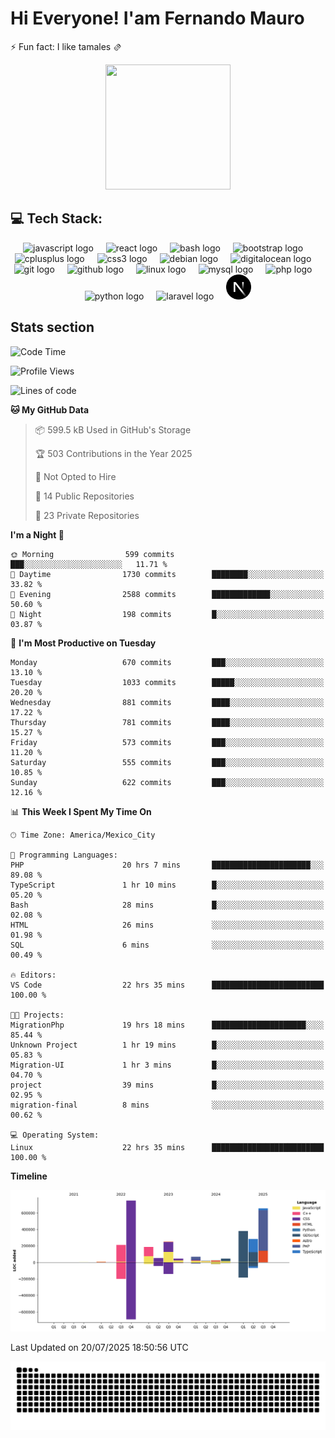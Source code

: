 <h1>Hi Everyone! I'am Fernando Mauro </h1>
<p>⚡ Fun fact: I like tamales 🫔</p>

<div align="center">
  <img height="200" width="200" src="https://c.tenor.com/D9bWSaEUuwoAAAAC/tenor.gif"  />
</div>

## 💻 Tech Stack:
<div align="center">
  <img src="https://cdn.jsdelivr.net/gh/devicons/devicon/icons/javascript/javascript-original.svg" height="40" width="40" alt="javascript logo"  />
  <img width="12" />
  <img src="https://cdn.jsdelivr.net/gh/devicons/devicon/icons/react/react-original.svg" height="40" width="40" alt="react logo"  />
  <img width="12" />
  <img src="https://cdn.jsdelivr.net/gh/devicons/devicon/icons/bash/bash-original.svg" height="40" width="40" alt="bash logo"  />
  <img width="12" />
  <img src="https://cdn.jsdelivr.net/gh/devicons/devicon/icons/bootstrap/bootstrap-original.svg" height="40" width="40" alt="bootstrap logo"  />
  <img width="12" />
  <img src="https://cdn.jsdelivr.net/gh/devicons/devicon/icons/cplusplus/cplusplus-original.svg" height="40" width="40" alt="cplusplus logo"  />
  <img width="12" />
  <img src="https://cdn.jsdelivr.net/gh/devicons/devicon/icons/css3/css3-original.svg" height="40" width="40" alt="css3 logo"  />
  <img width="12" />
  <img src="https://cdn.jsdelivr.net/gh/devicons/devicon/icons/debian/debian-original.svg" height="40" width="40" alt="debian logo"  />
  <img width="12" />
  <img src="https://cdn.jsdelivr.net/gh/devicons/devicon/icons/digitalocean/digitalocean-original.svg" height="40" width="40" alt="digitalocean logo"  />
  <img width="12" />
  <img src="https://cdn.jsdelivr.net/gh/devicons/devicon/icons/git/git-original.svg" height="40" width="40" alt="git logo"  />
  <img width="12" />
  <img src="https://cdn.jsdelivr.net/gh/devicons/devicon/icons/github/github-original.svg" height="40" width="40" alt="github logo"  />
  <img width="12" />
  <img src="https://cdn.jsdelivr.net/gh/devicons/devicon/icons/linux/linux-original.svg" height="40" width="40" alt="linux logo"  />
  <img width="12" />
  <img src="https://cdn.jsdelivr.net/gh/devicons/devicon/icons/mysql/mysql-original.svg" height="40" width="40" alt="mysql logo"  />
  <img width="12" />
  <img src="https://cdn.jsdelivr.net/gh/devicons/devicon/icons/php/php-original.svg" height="40" width="40" alt="php logo"  />
  <img width="12" />
  <img src="https://cdn.jsdelivr.net/gh/devicons/devicon/icons/python/python-original.svg" height="40" width="40" alt="python logo"  />
  <img width="12" />
  <img src="https://upload.wikimedia.org/wikipedia/commons/thumb/9/9a/Laravel.svg/50px-Laravel.svg.png" height="40" width="40" alt="laravel logo"  />
  <img width="12" />
  <img src="https://raw.githubusercontent.com/devicons/devicon/ca28c779441053191ff11710fe24a9e6c23690d6/icons/nextjs/nextjs-original.svg" height="40" width="40" alt="Next js logo"  />
</div>

## Stats section
<!--START_SECTION:waka-->
![Code Time](http://img.shields.io/badge/Code%20Time-1%2C423%20hrs%2016%20mins-blue)

![Profile Views](http://img.shields.io/badge/Profile%20Views-0-blue)

![Lines of code](https://img.shields.io/badge/From%20Hello%20World%20I%27ve%20Written-3.0%20million%20lines%20of%20code-blue)

**🐱 My GitHub Data** 

> 📦 599.5 kB Used in GitHub's Storage 
 > 
> 🏆 503 Contributions in the Year 2025
 > 
> 🚫 Not Opted to Hire
 > 
> 📜 14 Public Repositories 
 > 
> 🔑 23 Private Repositories 
 > 
**I'm a Night 🦉** 

```text
🌞 Morning                599 commits         ███░░░░░░░░░░░░░░░░░░░░░░   11.71 % 
🌆 Daytime                1730 commits        ████████░░░░░░░░░░░░░░░░░   33.82 % 
🌃 Evening                2588 commits        █████████████░░░░░░░░░░░░   50.60 % 
🌙 Night                  198 commits         █░░░░░░░░░░░░░░░░░░░░░░░░   03.87 % 
```
📅 **I'm Most Productive on Tuesday** 

```text
Monday                   670 commits         ███░░░░░░░░░░░░░░░░░░░░░░   13.10 % 
Tuesday                  1033 commits        █████░░░░░░░░░░░░░░░░░░░░   20.20 % 
Wednesday                881 commits         ████░░░░░░░░░░░░░░░░░░░░░   17.22 % 
Thursday                 781 commits         ████░░░░░░░░░░░░░░░░░░░░░   15.27 % 
Friday                   573 commits         ███░░░░░░░░░░░░░░░░░░░░░░   11.20 % 
Saturday                 555 commits         ███░░░░░░░░░░░░░░░░░░░░░░   10.85 % 
Sunday                   622 commits         ███░░░░░░░░░░░░░░░░░░░░░░   12.16 % 
```


📊 **This Week I Spent My Time On** 

```text
🕑︎ Time Zone: America/Mexico_City

💬 Programming Languages: 
PHP                      20 hrs 7 mins       ██████████████████████░░░   89.08 % 
TypeScript               1 hr 10 mins        █░░░░░░░░░░░░░░░░░░░░░░░░   05.20 % 
Bash                     28 mins             █░░░░░░░░░░░░░░░░░░░░░░░░   02.08 % 
HTML                     26 mins             ░░░░░░░░░░░░░░░░░░░░░░░░░   01.98 % 
SQL                      6 mins              ░░░░░░░░░░░░░░░░░░░░░░░░░   00.49 % 

🔥 Editors: 
VS Code                  22 hrs 35 mins      █████████████████████████   100.00 % 

🐱‍💻 Projects: 
MigrationPhp             19 hrs 18 mins      █████████████████████░░░░   85.44 % 
Unknown Project          1 hr 19 mins        █░░░░░░░░░░░░░░░░░░░░░░░░   05.83 % 
Migration-UI             1 hr 3 mins         █░░░░░░░░░░░░░░░░░░░░░░░░   04.70 % 
project                  39 mins             █░░░░░░░░░░░░░░░░░░░░░░░░   02.95 % 
migration-final          8 mins              ░░░░░░░░░░░░░░░░░░░░░░░░░   00.62 % 

💻 Operating System: 
Linux                    22 hrs 35 mins      █████████████████████████   100.00 % 
```

**Timeline**

![Lines of Code chart](https://raw.githubusercontent.com/Fernando-Mauro/Fernando-Mauro/master/assets/bar_graph.png)


 Last Updated on 20/07/2025 18:50:56 UTC
<!--END_SECTION:waka-->

<img src="https://raw.githubusercontent.com/fernando-mauro/fernando-mauro/output/snake.svg" alt="Snake animation" />
